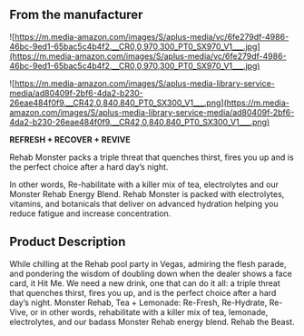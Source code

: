## **From the manufacturer**

![https://m.media-amazon.com/images/S/aplus-media/vc/6fe279df-4986-46bc-9ed1-65bac5c4b4f2.__CR0,0,970,300_PT0_SX970_V1___.jpg](https://m.media-amazon.com/images/S/aplus-media/vc/6fe279df-4986-46bc-9ed1-65bac5c4b4f2.__CR0,0,970,300_PT0_SX970_V1___.jpg)

![https://m.media-amazon.com/images/S/aplus-media-library-service-media/ad80409f-2bf6-4da2-b230-26eae484f0f9.__CR42,0,840,840_PT0_SX300_V1___.png](https://m.media-amazon.com/images/S/aplus-media-library-service-media/ad80409f-2bf6-4da2-b230-26eae484f0f9.__CR42,0,840,840_PT0_SX300_V1___.png)

**REFRESH + RECOVER + REVIVE**

Rehab Monster packs a triple threat that quenches thirst, fires you up and is the perfect choice after a hard day’s night.

In other words, Re-habilitate with a killer mix of tea, electrolytes and our Monster Rehab Energy Blend. Rehab Monster is packed with electrolytes, vitamins, and botanicals that deliver on advanced hydration helping you reduce fatigue and increase concentration.

## **Product Description**

While chilling at the Rehab pool party in Vegas, admiring the flesh parade, and pondering the wisdom of doubling down when the dealer shows a face card, it Hit Me. We need a new drink, one that can do it all: a triple threat that quenches thirst, fires you up, and is the perfect choice after a hard day’s night. Monster Rehab, Tea + Lemonade: Re-Fresh, Re-Hydrate, Re-Vive, or in other words, rehabilitate with a killer mix of tea, lemonade, electrolytes, and our badass Monster Rehab energy blend. Rehab the Beast.
